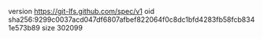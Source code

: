 version https://git-lfs.github.com/spec/v1
oid sha256:9299c0037acd047df6807afbef822064f0c8dc1bfd4283fb58fcb8341e573b89
size 302099
